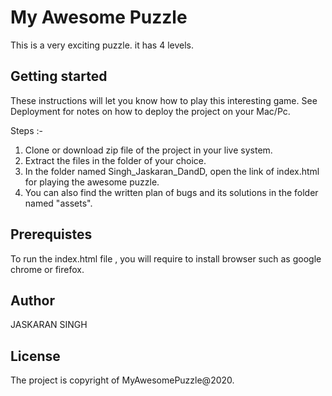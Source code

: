 
# My Awesome Puzzle
This is a very exciting puzzle. it has 4 levels.

## Getting started
These instructions will let you know how to play this interesting game. See Deployment for notes on how to deploy the project on your Mac/Pc.

Steps :-
1. Clone or download zip file of the project in your live system.
2. Extract the files in the folder of your choice.
3. In the folder named Singh_Jaskaran_DandD, open the link of index.html for playing the awesome puzzle.
4. You can also find the written plan of bugs and its solutions in the folder named "assets".

## Prerequistes
To run the index.html file , you will require to install browser such as google chrome or firefox.

## Author
JASKARAN SINGH


## License
The project is copyright of MyAwesomePuzzle@2020.
